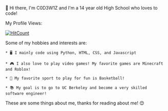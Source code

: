 👋 Hi there, I'm C0D3W1Z and I'm a 14 year old High School who loves to code!

My Profile Views:

[![HitCount](https://hits.dwyl.com/C0D3W1Z/C0D3W1Z/C0D3W1Z.svg?style=flat)](http://hits.dwyl.com/C0D3W1Z/C0D3W1Z/C0D3W1Z)

Some of my hobbies and interests are:

`* 🖥️ I mainly code using Python, HTML, CSS, and Javascript`

`* 🎮 I also love to play video games! My favorite games are Minecraft and Roblox!`

`* 🏀 My favorite sport to play for fun is Basketball!`

`* 📚 My goal is to go to UC Berkeley and become a very skilled software engineer!`

These are some things about me, thanks for reading about me! 😊
